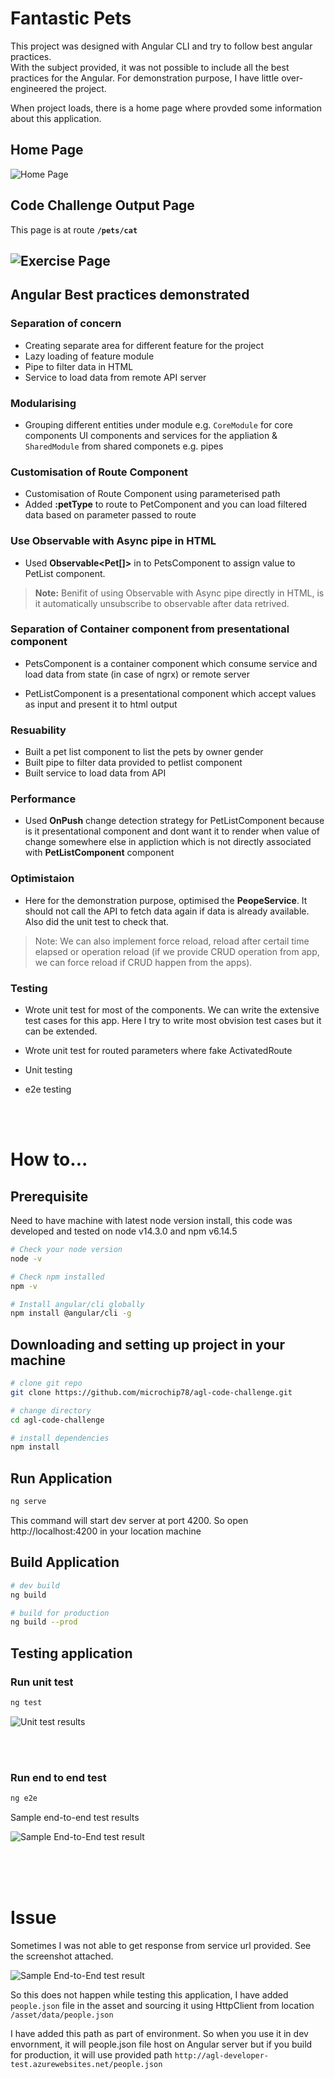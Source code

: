 # Fantastic Pets

This project was designed with Angular CLI and try to follow best angular practices.  
With the subject provided, it was not possible to include all the best practices for the Angular. For demonstration purpose, I have little over-engineered the project.

When project loads, there is a home page where provded some information about this application.

## Home Page

![Home Page](./resources/home-page.png)

## Code Challenge Output Page

This page is at route **`/pets/cat`**

## ![Exercise Page](./resources/exercise-page.png)

## Angular Best practices demonstrated

### Separation of concern

- Creating separate area for different feature for the project
- Lazy loading of feature module
- Pipe to filter data in HTML
- Service to load data from remote API server

### Modularising

- Grouping different entities under module e.g. `CoreModule` for core components UI components and services for the appliation & `SharedModule` from shared componets e.g. pipes

### Customisation of Route Component

- Customisation of Route Component using parameterised path
- Added **:petType** to route to PetComponent and you can load filtered data based on parameter passed to route

### Use Observable with Async pipe in HTML

- Used **Observable<Pet[]>** in to PetsComponent to assign value to PetList component.

> **Note:** Benifit of using Observable with Async pipe directly in HTML, is it automatically unsubscribe to observable after data retrived.

### Separation of Container component from presentational component

- PetsComponent is a container component which consume service and load data from state (in case of ngrx) or remote server

- PetListComponent is a presentational component which accept values as input and present it to html output

### Resuability

- Built a pet list component to list the pets by owner gender
- Built pipe to filter data provided to petlist component
- Built service to load data from API

### Performance

- Used **OnPush** change detection strategy for PetListComponent because is it presentational component and dont want it to render when value of change somewhere else in appliction which is not directly associated with **PetListComponent** component

### Optimistaion

- Here for the demonstration purpose, optimised the **PeopeService**. It should not call the API to fetch data again if data is already available. Also did the unit test to check that.

> Note: We can also implement force reload, reload after certail time elapsed or operation reload (if we provide CRUD operation from app, we can force reload if CRUD happen from the apps).

### Testing

- Wrote unit test for most of the components. We can write the extensive test cases for this app. Here I try to write most obvision test cases but it can be extended.
- Wrote unit test for routed parameters where fake ActivatedRoute
- Unit testing
- e2e testing

  <br>
  <br>

# How to...

## Prerequisite

Need to have machine with latest node version install, this code was developed and tested on node v14.3.0 and npm v6.14.5

```bash
# Check your node version
node -v

# Check npm installed
npm -v

# Install angular/cli globally
npm install @angular/cli -g
```

## Downloading and setting up project in your machine

```bash
# clone git repo
git clone https://github.com/microchip78/agl-code-challenge.git

# change directory
cd agl-code-challenge

# install dependencies
npm install
```

## Run Application

```bash
ng serve
```

This command will start dev server at port 4200. So open http://localhost:4200 in your location machine

## Build Application

```bash
# dev build
ng build

# build for production
ng build --prod
```

## Testing application

### Run unit test

```bash
ng test
```

![Unit test results](./resources/unit-test-results.png)

<br><br>

### Run end to end test

```bash
ng e2e
```

Sample end-to-end test results

![Sample End-to-End test result](./resources/sample-e2e-test-results.png)

<br>
<br>
<br>

# Issue

Sometimes I was not able to get response from service url provided. See the screenshot attached.

![Sample End-to-End test result](./resources/service-error.png)

So this does not happen while testing this application, I have added `people.json` file in the asset and sourcing it using HttpClient from location `/asset/data/people.json`

I have added this path as part of environment. So when you use it in dev envornment, it will people.json file host on Angular server but if you build for production, it will use provided path `http://agl-developer-test.azurewebsites.net/people.json`

